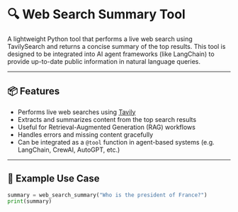 # 🔍 Web Search Summary Tool

A lightweight Python tool that performs a live web search using TavilySearch and returns a concise summary of the top results. This tool is designed to be integrated into AI agent frameworks (like LangChain) to provide up-to-date public information in natural language queries.

---

## 📦 Features

- Performs live web searches using [Tavily](https://www.tavily.com/)
- Extracts and summarizes content from the top search results
- Useful for Retrieval-Augmented Generation (RAG) workflows
- Handles errors and missing content gracefully
- Can be integrated as a `@tool` function in agent-based systems (e.g. LangChain, CrewAI, AutoGPT, etc.)

---

## 🧠 Example Use Case

```python
summary = web_search_summary("Who is the president of France?")
print(summary)
```
